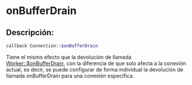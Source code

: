 # onBufferDrain
## Descripción:
```php
callback Connection::$onBufferDrain
```

Tiene el mismo efecto que la devolución de llamada [Worker::$onBufferDrain](../worker/on-buffer-drain.md), con la diferencia de que solo afecta a la conexión actual, es decir, se puede configurar de forma individual la devolución de llamada onBufferDrain para una conexión específica.
